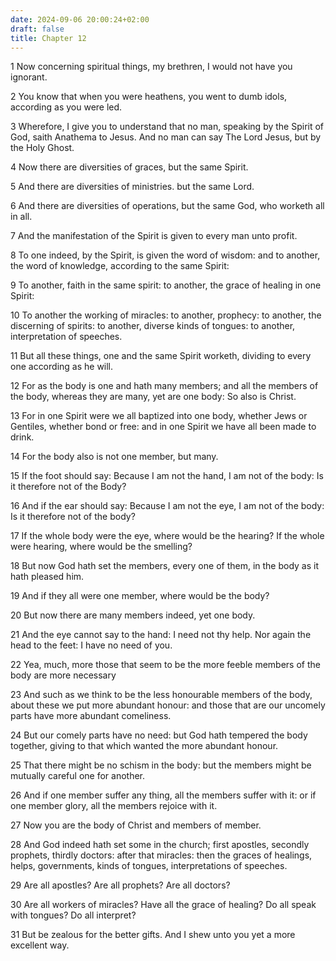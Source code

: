 ```yaml
---
date: 2024-09-06 20:00:24+02:00
draft: false
title: Chapter 12
---
```




1 Now concerning spiritual things, my brethren, I would not have you ignorant.

2 You know that when you were heathens, you went to dumb idols, according as you were led.

3 Wherefore, I give you to understand that no man, speaking by the Spirit of God, saith Anathema to Jesus. And no man can say The Lord Jesus, but by the Holy Ghost.

4 Now there are diversities of graces, but the same Spirit.

5 And there are diversities of ministries. but the same Lord.

6 And there are diversities of operations, but the same God, who worketh all in all.

7 And the manifestation of the Spirit is given to every man unto profit.

8 To one indeed, by the Spirit, is given the word of wisdom: and to another, the word of knowledge, according to the same Spirit:

9 To another, faith in the same spirit: to another, the grace of healing in one Spirit:

10 To another the working of miracles: to another, prophecy: to another, the discerning of spirits: to another, diverse kinds of tongues: to another, interpretation of speeches.

11 But all these things, one and the same Spirit worketh, dividing to every one according as he will.

12 For as the body is one and hath many members; and all the members of the body, whereas they are many, yet are one body: So also is Christ.

13 For in one Spirit were we all baptized into one body, whether Jews or Gentiles, whether bond or free: and in one Spirit we have all been made to drink.

14 For the body also is not one member, but many.

15 If the foot should say: Because I am not the hand, I am not of the body: Is it therefore not of the Body?

16 And if the ear should say: Because I am not the eye, I am not of the body: Is it therefore not of the body?

17 If the whole body were the eye, where would be the hearing? If the whole were hearing, where would be the smelling?

18 But now God hath set the members, every one of them, in the body as it hath pleased him.

19 And if they all were one member, where would be the body?

20 But now there are many members indeed, yet one body.

21 And the eye cannot say to the hand: I need not thy help. Nor again the head to the feet: I have no need of you.

22 Yea, much, more those that seem to be the more feeble members of the body are more necessary

23 And such as we think to be the less honourable members of the body, about these we put more abundant honour: and those that are our uncomely parts have more abundant comeliness.

24 But our comely parts have no need: but God hath tempered the body together, giving to that which wanted the more abundant honour.

25 That there might be no schism in the body: but the members might be mutually careful one for another.

26 And if one member suffer any thing, all the members suffer with it: or if one member glory, all the members rejoice with it.

27 Now you are the body of Christ and members of member.

28 And God indeed hath set some in the church; first apostles, secondly prophets, thirdly doctors: after that miracles: then the graces of healings, helps, governments, kinds of tongues, interpretations of speeches.

29 Are all apostles? Are all prophets? Are all doctors?

30 Are all workers of miracles? Have all the grace of healing? Do all speak with tongues? Do all interpret?

31 But be zealous for the better gifts. And I shew unto you yet a more excellent way.

